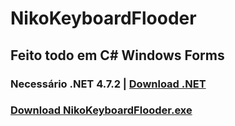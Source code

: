 # NikoKeyboardFlooder
## Feito todo em C# Windows Forms
### Necessário .NET 4.7.2 | [Download .NET](https://dotnet.microsoft.com/download/dotnet-framework/net472)
### [Download NikoKeyboardFlooder.exe]()
